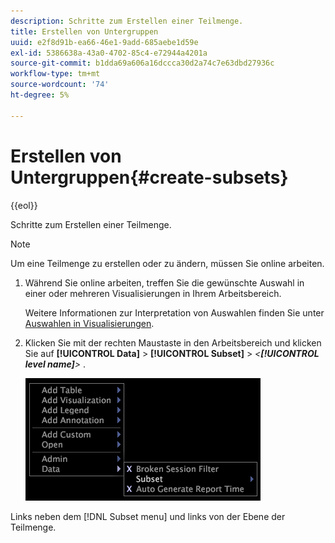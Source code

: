 ```yaml
---
description: Schritte zum Erstellen einer Teilmenge.
title: Erstellen von Untergruppen
uuid: e2f8d91b-ea66-46e1-9add-685aebe1d59e
exl-id: 5386638a-43a0-4702-85c4-e72944a4201a
source-git-commit: b1dda69a606a16dccca30d2a74c7e63dbd27936c
workflow-type: tm+mt
source-wordcount: '74'
ht-degree: 5%

---
```


# Erstellen von Untergruppen{#create-subsets}

{{eol}}

Schritte zum Erstellen einer Teilmenge.

>[!NOTE]
>
>Um eine Teilmenge zu erstellen oder zu ändern, müssen Sie online arbeiten.

1. Während Sie online arbeiten, treffen Sie die gewünschte Auswahl in einer oder mehreren Visualisierungen in Ihrem Arbeitsbereich.

   Weitere Informationen zur Interpretation von Auswahlen finden Sie unter [Auswahlen in Visualisierungen](../../../../home/c-get-started/c-vis/c-sel-vis/c-sel-vis.md#concept-012870ec22c7476e9afbf3b8b2515746).

1. Klicken Sie mit der rechten Maustaste in den Arbeitsbereich und klicken Sie auf **[!UICONTROL Data]** > **[!UICONTROL Subset]** > *&lt;**[!UICONTROL level name]**>*
.

   ![](assets/mnu_Subset.png)

Links neben dem [!DNL Subset menu] und links von der Ebene der Teilmenge.
